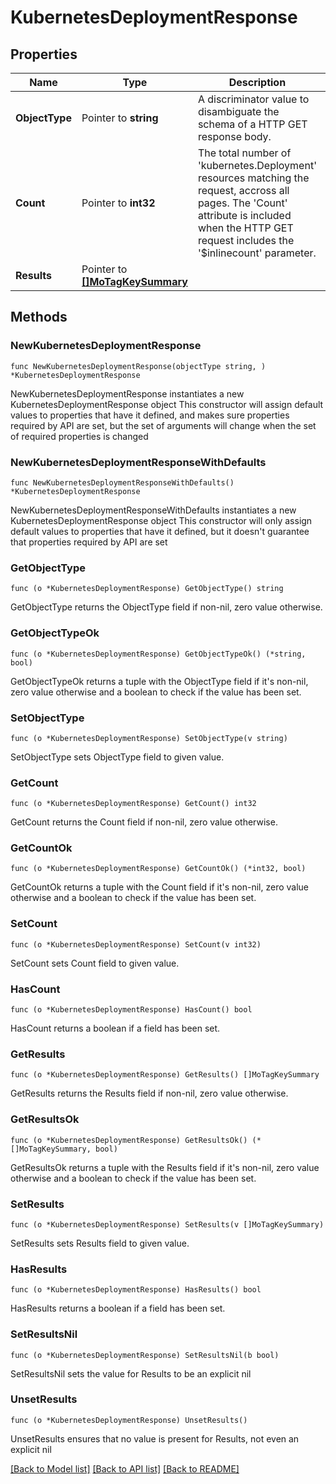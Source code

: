 # KubernetesDeploymentResponse

## Properties

Name | Type | Description | Notes
------------ | ------------- | ------------- | -------------
**ObjectType** | Pointer to **string** | A discriminator value to disambiguate the schema of a HTTP GET response body. | 
**Count** | Pointer to **int32** | The total number of &#39;kubernetes.Deployment&#39; resources matching the request, accross all pages. The &#39;Count&#39; attribute is included when the HTTP GET request includes the &#39;$inlinecount&#39; parameter. | [optional] 
**Results** | Pointer to [**[]MoTagKeySummary**](MoTagKeySummary.md) |  | [optional] 

## Methods

### NewKubernetesDeploymentResponse

`func NewKubernetesDeploymentResponse(objectType string, ) *KubernetesDeploymentResponse`

NewKubernetesDeploymentResponse instantiates a new KubernetesDeploymentResponse object
This constructor will assign default values to properties that have it defined,
and makes sure properties required by API are set, but the set of arguments
will change when the set of required properties is changed

### NewKubernetesDeploymentResponseWithDefaults

`func NewKubernetesDeploymentResponseWithDefaults() *KubernetesDeploymentResponse`

NewKubernetesDeploymentResponseWithDefaults instantiates a new KubernetesDeploymentResponse object
This constructor will only assign default values to properties that have it defined,
but it doesn't guarantee that properties required by API are set

### GetObjectType

`func (o *KubernetesDeploymentResponse) GetObjectType() string`

GetObjectType returns the ObjectType field if non-nil, zero value otherwise.

### GetObjectTypeOk

`func (o *KubernetesDeploymentResponse) GetObjectTypeOk() (*string, bool)`

GetObjectTypeOk returns a tuple with the ObjectType field if it's non-nil, zero value otherwise
and a boolean to check if the value has been set.

### SetObjectType

`func (o *KubernetesDeploymentResponse) SetObjectType(v string)`

SetObjectType sets ObjectType field to given value.


### GetCount

`func (o *KubernetesDeploymentResponse) GetCount() int32`

GetCount returns the Count field if non-nil, zero value otherwise.

### GetCountOk

`func (o *KubernetesDeploymentResponse) GetCountOk() (*int32, bool)`

GetCountOk returns a tuple with the Count field if it's non-nil, zero value otherwise
and a boolean to check if the value has been set.

### SetCount

`func (o *KubernetesDeploymentResponse) SetCount(v int32)`

SetCount sets Count field to given value.

### HasCount

`func (o *KubernetesDeploymentResponse) HasCount() bool`

HasCount returns a boolean if a field has been set.

### GetResults

`func (o *KubernetesDeploymentResponse) GetResults() []MoTagKeySummary`

GetResults returns the Results field if non-nil, zero value otherwise.

### GetResultsOk

`func (o *KubernetesDeploymentResponse) GetResultsOk() (*[]MoTagKeySummary, bool)`

GetResultsOk returns a tuple with the Results field if it's non-nil, zero value otherwise
and a boolean to check if the value has been set.

### SetResults

`func (o *KubernetesDeploymentResponse) SetResults(v []MoTagKeySummary)`

SetResults sets Results field to given value.

### HasResults

`func (o *KubernetesDeploymentResponse) HasResults() bool`

HasResults returns a boolean if a field has been set.

### SetResultsNil

`func (o *KubernetesDeploymentResponse) SetResultsNil(b bool)`

 SetResultsNil sets the value for Results to be an explicit nil

### UnsetResults
`func (o *KubernetesDeploymentResponse) UnsetResults()`

UnsetResults ensures that no value is present for Results, not even an explicit nil

[[Back to Model list]](../README.md#documentation-for-models) [[Back to API list]](../README.md#documentation-for-api-endpoints) [[Back to README]](../README.md)


